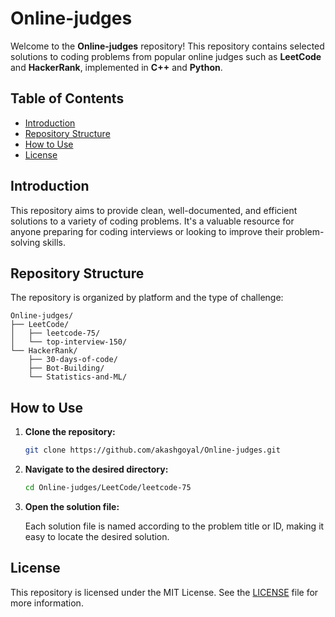
# Online-judges

Welcome to the **Online-judges** repository! This repository contains selected solutions to coding problems from popular online judges such as **LeetCode** and **HackerRank**, implemented in **C++** and **Python**.

## Table of Contents

- [Introduction](#introduction)
- [Repository Structure](#repository-structure)
- [How to Use](#how-to-use)
- [License](#license)

## Introduction

This repository aims to provide clean, well-documented, and efficient solutions to a variety of coding problems. It's a valuable resource for anyone preparing for coding interviews or looking to improve their problem-solving skills.

## Repository Structure

The repository is organized by platform and the type of challenge:

```
Online-judges/
├── LeetCode/
│   ├── leetcode-75/
│   └── top-interview-150/
└── HackerRank/
    ├── 30-days-of-code/
    ├── Bot-Building/
    └── Statistics-and-ML/
```

## How to Use

1. **Clone the repository:**

    ```bash
    git clone https://github.com/akashgoyal/Online-judges.git
    ```

2. **Navigate to the desired directory:**

    ```bash
    cd Online-judges/LeetCode/leetcode-75
    ```

3. **Open the solution file:**

    Each solution file is named according to the problem title or ID, making it easy to locate the desired solution.

## License

This repository is licensed under the MIT License. See the [LICENSE](LICENSE) file for more information.
